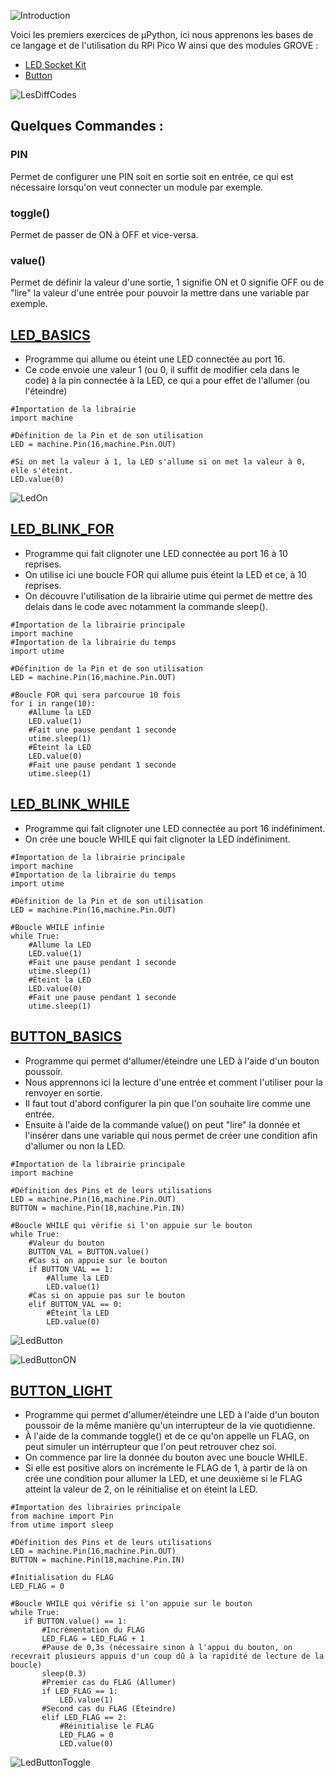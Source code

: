 ![Introduction](https://user-images.githubusercontent.com/124889426/224517084-e3961c1f-b11f-4ded-9bd9-578b91154f08.png)

Voici les premiers exercices de µPython, ici nous apprenons les bases de ce langage et de l'utilisation du RPi Pico W ainsi que des modules GROVE : 

- [LED Socket Kit](https://wiki.seeedstudio.com/Grove-LED_Socket_Kit/)
- [Button](https://wiki.seeedstudio.com/Grove-Button/)

![LesDiffCodes](https://user-images.githubusercontent.com/124889426/224517141-fdb65e38-86f6-47dd-8548-8f84ecb85bb1.png)

## Quelques Commandes :

### PIN
Permet de configurer une PIN soit en sortie soit en entrée, ce qui est nécessaire lorsqu'on veut connecter un module par exemple.

### toggle()
Permet de passer de ON à OFF et vice-versa.

### value()
Permet de définir la valeur d'une sortie, 1 signifie ON et 0 signifie OFF ou de "lire" la valeur d'une entrée pour pouvoir la mettre dans une variable par exemple.

## [LED_BASICS](LED_BASICS.py)
- Programme qui allume ou éteint une LED connectée au port 16.
- Ce code envoie une valeur 1 (ou 0, il suffit de modifier cela dans le code) à la pin connectée à la LED, ce qui a pour effet de l'allumer (ou l'éteindre)

```
#Importation de la librairie
import machine

#Définition de la Pin et de son utilisation
LED = machine.Pin(16,machine.Pin.OUT)

#Si on met la valeur à 1, la LED s'allume si on met la valeur à 0, elle s'éteint.
LED.value(0)
```

![LedOn](https://user-images.githubusercontent.com/124889426/224517197-2072d76a-eb61-49e6-8f80-d40cabbf9fe8.jpg)

## [LED_BLINK_FOR](LED_BLINK_FOR.py)
- Programme qui fait clignoter une LED connectée au port 16 à 10 reprises.
- On utilise ici une boucle FOR qui allume puis éteint la LED et ce, à 10 reprises.
- On découvre l'utilisation de la librairie utime qui permet de mettre des delais dans le code avec notamment la commande sleep().

```
#Importation de la librairie principale
import machine
#Importation de la librairie du temps
import utime

#Définition de la Pin et de son utilisation
LED = machine.Pin(16,machine.Pin.OUT)

#Boucle FOR qui sera parcourue 10 fois
for i in range(10):
    #Allume la LED
    LED.value(1)
    #Fait une pause pendant 1 seconde
    utime.sleep(1)
    #Éteint la LED
    LED.value(0)
    #Fait une pause pendant 1 seconde
    utime.sleep(1)
```

## [LED_BLINK_WHILE](LED_BLINK_WHILE.py)
- Programme qui fait clignoter une LED connectée au port 16 indéfiniment.
- On crée une boucle WHILE qui fait clignoter la LED indéfiniment.

```
#Importation de la librairie principale
import machine
#Importation de la librairie du temps
import utime

#Définition de la Pin et de son utilisation
LED = machine.Pin(16,machine.Pin.OUT)

#Boucle WHILE infinie
while True:
    #Allume la LED
    LED.value(1)
    #Fait une pause pendant 1 seconde
    utime.sleep(1)
    #Éteint la LED
    LED.value(0)
    #Fait une pause pendant 1 seconde
    utime.sleep(1)
```

## [BUTTON_BASICS](BUTTON_BASICS.py)
- Programme qui permet d'allumer/éteindre une LED à l'aide d'un bouton poussoir.
- Nous apprennons ici la lecture d'une entrée et comment l'utiliser pour la renvoyer en sortie.
- Il faut tout d'abord configurer la pin que l'on souhaite lire comme une entrée.
- Ensuite à l'aide de la commande value() on peut "lire" la donnée et l'insérer dans une variable qui nous permet de créer une condition afin d'allumer ou non la LED.

```
#Importation de la librairie principale
import machine

#Définition des Pins et de leurs utilisations
LED = machine.Pin(16,machine.Pin.OUT)
BUTTON = machine.Pin(18,machine.Pin.IN)

#Boucle WHILE qui vérifie si l'on appuie sur le bouton
while True:
    #Valeur du bouton
    BUTTON_VAL = BUTTON.value()
    #Cas si on appuie sur le bouton
    if BUTTON_VAL == 1:
        #Allume la LED
        LED.value(1)
    #Cas si on appuie pas sur le bouton
    elif BUTTON_VAL == 0:
        #Éteint la LED
        LED.value(0)
```

![LedButton](https://user-images.githubusercontent.com/124889426/224517214-380e881e-09ed-4c53-95c6-a108620f4161.jpg)

![LedButtonON](https://user-images.githubusercontent.com/124889426/224517217-b1267f5e-62f6-417d-acff-b409ea836bb9.jpg)

## [BUTTON_LIGHT](BUTTON_LIGHT.py)
- Programme qui permet d'allumer/éteindre une LED à l'aide d'un bouton poussoir de la même manière qu'un interrupteur de la vie quotidienne.
- À l'aide de la commande toggle() et de ce qu'on appelle un FLAG, on peut simuler un intérrupteur que l'on peut retrouver chez soi.
- On commence par lire la donnée du bouton avec une boucle WHILE.
- Si elle est positive alors on incrémente le FLAG de 1, à partir de là on crée une condition pour allumer la LED, et une deuxième si le FLAG atteint la valeur de 2, on le réinitialise et on éteint la LED.

```
#Importation des librairies principale
from machine import Pin
from utime import sleep

#Définition des Pins et de leurs utilisations
LED = machine.Pin(16,machine.Pin.OUT)
BUTTON = machine.Pin(18,machine.Pin.IN)

#Initialisation du FLAG
LED_FLAG = 0

#Boucle WHILE qui vérifie si l'on appuie sur le bouton
while True:
   if BUTTON.value() == 1:
       #Incrémentation du FLAG
       LED_FLAG = LED_FLAG + 1
       #Pause de 0,3s (nécessaire sinon à l'appui du bouton, on recevrait plusieurs appuis d'un coup dû à la rapidité de lecture de la boucle)
       sleep(0.3)
       #Premier cas du FLAG (Allumer)
       if LED_FLAG == 1:
           LED.value(1)
       #Second cas du FLAG (Éteindre)
       elif LED_FLAG == 2:
           #Réinitialise le FLAG
           LED_FLAG = 0
           LED.value(0)
```

![LedButtonToggle](https://user-images.githubusercontent.com/124889426/224517221-535ef0f5-688a-4bd9-8200-4b0307f65632.jpg)
